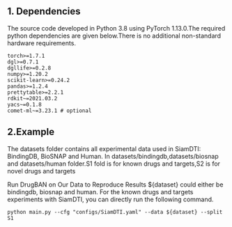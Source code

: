 ## 1. Dependencies
The source code developed in Python 3.8 using PyTorch 1.13.0.The required python dependencies are given below.There is no additional non-standard hardware requirements.
```
torch>=1.7.1
dgl>=0.7.1
dgllife>=0.2.8
numpy>=1.20.2
scikit-learn>=0.24.2
pandas>=1.2.4
prettytable>=2.2.1
rdkit~=2021.03.2
yacs~=0.1.8
comet-ml~=3.23.1 # optional
```
## 2.Example
The datasets folder contains all experimental data used in SiamDTI: BindingDB, BioSNAP and Human. In datasets/bindingdb,datasets/biosnap and datasets/human folder.S1 fold is for known drugs and targets,S2 is for novel drugs and targets

Run DrugBAN on Our Data to Reproduce Results
${dataset} could either be bindingdb, biosnap and human.
For the known drugs and targets experiments with SiamDTI, you can directly run the following command.
```
python main.py --cfg "configs/SiamDTI.yaml" --data ${dataset} --split S1
```
